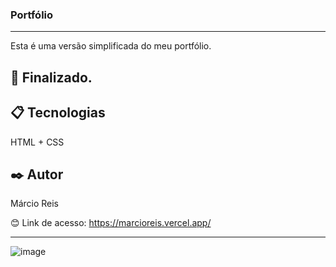 ### Portfólio

---

Esta é uma versão simplificada do meu portfólio.

## 🚀 Finalizado.

## 📋 Tecnologias
HTML + CSS

## ✒️ Autor
Márcio Reis

😊 Link de acesso: https://marcioreis.vercel.app/

---
![image](https://user-images.githubusercontent.com/122680054/236703533-c0c42821-d250-46fa-934d-368ef5d4d5bf.png)

